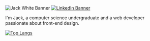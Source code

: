 <img src="https://i.imgur.com/1kHrKwf.png" alt="Jack White Banner">

<a href="https://www.linkedin.com/in/jack-white-2001/" target="_blank">
  <img src="https://img.shields.io/badge/LinkedIn-0077B5?style=for-the-badge&logo=linkedin&logoColor=white" alt="LinkedIn Banner">
</a>

I'm Jack, a computer science undergraduate and a web developer passionate about front-end design.  

[![Top Langs](https://github-readme-stats.vercel.app/api/top-langs/?username=jack-white9&layout=compact)](https://github.com/anuraghazra/github-readme-stats)



<!---
[![Jack's GitHub stats](https://github-readme-stats.vercel.app/api?username=jack-white9)](https://github.com/jack-white9/github-readme-stats)
---!>
